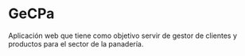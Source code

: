# GeCPa

Aplicación web que tiene como objetivo servir de gestor de clientes y productos para el sector de la panadería.

